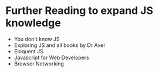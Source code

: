 # Further Reading to expand JS knowledge
-   You don't know JS
-   Exploring JS and all books by Dr Axel
-   Eloquent JS
-   Javascript for Web Developers
-   Browser Networking